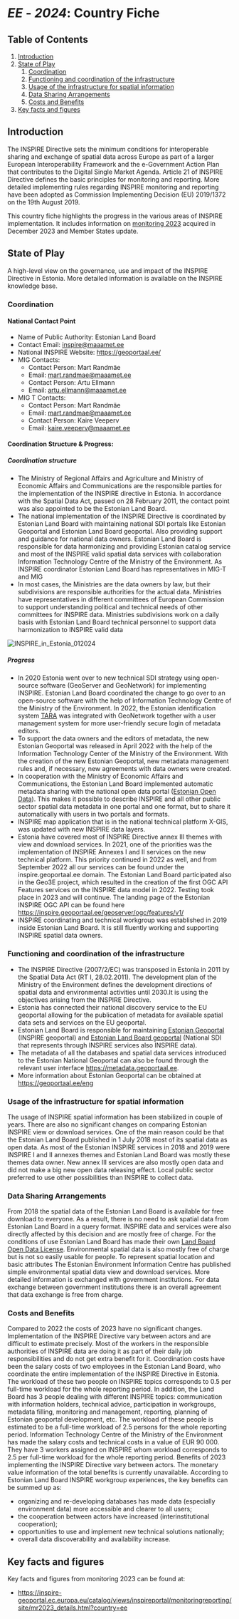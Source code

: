 # _EE_ - _2024_: Country Fiche

## Table of Contents
1. [Introduction](#introduction)
1. [State of Play](#state_of_play)
   1. [Coordination](#coordination)
   2. [Functioning and coordination of the infrastructure](#functioning)
   3. [Usage of the infrastructure for spatial information](#usage)
   4. [Data Sharing Arrangements](#data)
   5. [Costs and Benefits](#costs)
1. [Key facts and figures](#key_facts_and_figures)


## Introduction

The INSPIRE Directive sets the minimum conditions for interoperable sharing and exchange of spatial data across Europe as
part of a larger European Interoperability Framework and the e-Government Action Plan that contributes to the Digital Single
Market Agenda. Article 21 of INSPIRE Directive defines the basic principles for monitoring and reporting. More detailed
implementing rules regarding INSPIRE monitoring and reporting have been adopted as Commission Implementing Decision
(EU) 2019/1372 on the 19th August 2019.

This country fiche highlights the progress in the various areas of INSPIRE implementation. It includes information on [monitoring
2023](https://inspire-geoportal.ec.europa.eu/catalog/views/inspireportal/monitoringreporting/site/mr2023_details.html?country=ee) acquired in December 2023 and Member States update.


## State of Play

A high-level view on the governance, use and impact of the INSPIRE Directive in Estonia. More detailed information is available
on the INSPIRE knowledge base.

### Coordination




#### National Contact Point

- Name of Public Authority: Estonian Land Board
- Contact Email: inspire@maaamet.ee
- National INSPIRE Website: https://geoportaal.ee/
- MIG Contacts:
   - Contact Person: Mart Randmäe
   - Email: mart.randmae@maaamet.ee
   - Contact Person: Artu Ellmann
   - Email: artu.ellmann@maaamet.ee
- MIG T Contacts:
   - Contact Person: Mart Randmäe
   - Email: mart.randmae@maaamet.ee
   - Contact Person: Kaire Veeperv
   - Email: kaire.veeperv@maaamet.ee

#### Coordination Structure & Progress: 

##### Coordination structure
- The Ministry of Regional Affairs and Agriculture and Ministry of Economic Affairs and Communications are the responsible parties for the implementation of the INSPIRE directive in Estonia. In accordance with the Spatial Data Act, passed on 28 February 2011, the contact point was also appointed to be the Estonian Land Board.
- The national implementation of the INSPIRE Directive is coordinated by Estonian Land Board with maintaining national SDI portals like Estonian Geoportal and Estonian Land Board geoportal. Also providing support and guidance for national data owners. Estonian Land Board is responsible for data harmonizing and providing Estonian catalog service and most of the INSPIRE valid spatial data services with collaboration Information Technology Centre of the Ministry of the Environment. As INSPIRE coordinator Estonian Land Board has representatives in MIG-T and MIG
- In most cases, the Ministries are the data owners by law, but their subdivisions are responsible authorities for the actual data. Ministries have representatives in different committees of European Commission to support understanding political and technical needs of other committees for INSPIRE data. Ministries subdivisions work on a daily basis with Estonian Land Board technical personnel to support data harmonization to INSPIRE valid data

![INSPIRE_in_Estonia_012024](https://github.com/MPmurt/INSPIRE-in-your-Country/assets/32090158/b57bc2c6-25f0-4ef6-a44b-52f5f14922ad)

##### Progress

- In 2020 Estonia went over to new technical SDI strategy using open-source software (GeoServer and GeoNetwork)
for implementing INSPIRE. Estonian Land Board coordinated the change to go over to an open-source software
with the help of Information Technology Centre of the Ministry of the Environment. In 2022, the Estonian
identification system [TARA](https://www.ria.ee/en/state-information-system/electronic-identity-eid-and-trust-services/central-authentication-services) was integrated with GeoNetwork together with a user management system for more
user-friendly secure login of metadata editors.
- To support the data owners and the editors of metadata, the new Estonian Geoportal was released in April 2022
with the help of the Information Technology Center of the Ministry of the Environment. With the creation of the new
Estonian Geoportal, new metadata management rules and, if necessary, new agreements with data owners were
created.
- In cooperation with the Ministry of Economic Affairs and Communications, the Estonian Land Board implemented
automatic metadata sharing with the national open data portal ([Estonian Open Data](https://avaandmed.eesti.ee/)). This makes it possible to
describe INSPIRE and all other public sector spatial data metadata in one portal and one format, but to share it
automatically with users in two portals and formats.
- INSPIRE map application that is in the national technical platform X-GIS, was updated with new INSPIRE data
layers.
- Estonia have covered most of INSPIRE Directive annex III themes with view and download services. In 2021, one
of the priorities was the implementation of INSPIRE Annexes I and II services on the new technical platform. This
priority continued in 2022 as well, and from September 2022 all our services can be found under the
inspire.geoportaal.ee domain. The Estonian Land Board participated also in the Geo3E project, which resulted in the
creation of the first OGC API Features services on the INSPIRE data model in 2022. Testing took place in 2023 and will continue. The landing page of the Estonian INSPIRE OGC API can be found here https://inspire.geoportaal.ee/geoserver/ogc/features/v1/
- INSPIRE coordinating and technical workgroup was established in 2019 inside Estonian Land Board. It is still
fluently working and supporting INSPIRE spatial data owners.


### Functioning and coordination of the infrastructure <a name="functioning"></a>

- The INSPIRE Directive (2007/2/EC) was transposed in Estonia in 2011 by the Spatial Data Act (RT I, 28.02.2011). The
development plan of the Ministry of the Environment defines the development directions of spatial data and environmental
activities until 2030.It is using the objectives arising from the INSPIRE Directive.
- Estonia has connected their national discovery service to the EU geoportal allowing for the publication of metadata for
available spatial data sets and services on the EU geoportal.
- Estonian Land Board is responsible for maintaining [Estonian Geoportal](https://geoportaal.ee/eng/) (INSPIRE geoportal) and [Estonian Land Board
geoportal](https://geoportaal.maaamet.ee/eng/) (National SDI that represents through INSPIRE services also INSPIRE data).
- The metadata of all the databases and spatial data services introduced to the Estonian National Geoportal can also be
found through the relevant user interface https://metadata.geoportaal.ee.
- More information about Estonian Geoportal can be obtained at https://geoportaal.ee/eng

### Usage of the infrastructure for spatial information <a name="usage"></a>

The usage of INSPIRE spatial information has been stabilized in couple of years. There are also no significant changes
on comparing Estonian INSPIRE view or download services. One of the main reason could be that the Estonian Land
Board published in 1 July 2018 most of its spatial data as open data. As most of the Estonian INSPIRE services in 2018
and 2019 were INSPIRE I and II annexes themes and Estonian Land Board was mostly these themes data owner. New
annex III services are also mostly open data and did not make a big new open data releasing effect. Local public sector
preferred to use other possibilities than INSPIRE to collect data.


### Data Sharing Arrangements <a name="data"></a>

From 2018 the spatial data of the Estonian Land Board is available for free download to everyone. As a result, there is no
need to ask spatial data from Estonian Land Board in a query format. INSPIRE data and services were also directly
affected by this decision and are mostly free of charge. For the conditions of use Estonian Land Board has made their
own [Land Board Open Data License](https://geoportaal.maaamet.ee/docs/Avaandmed/Licence-of-open-data-of-Estonian-Land-Board.pdf).
Environmental spatial data is also mostly free of charge but is not so easily usable for people. To represent spatial location
and basic attributes The Estonian Environment Information Centre has published simple environmental spatial data view
and download services. More detailed information is exchanged with government institutions.
For data exchange between government institutions there is an overall agreement that data exchange is free from charge.

### Costs and Benefits <a name="costs"></a>

Compared to 2022 the costs of 2023 have no significant changes. Implementation of the INSPIRE Directive vary between
actors and are difficult to estimate precisely. Most of the workers in the responsible authorities of INSPIRE data are doing
it as part of their daily job responsibilities and do not get extra benefit for it.
Coordination costs have been the salary costs of two employees in the Estonian Land Board, who coordinate the
entire implementation of the INSPIRE Directive in Estonia. The workload of these two people on INSPIRE topics
corresponds to 0.5 per full-time workload for the whole reporting period. In addition, the Land Board has 3 people
dealing with different INSPIRE topics: communication with information holders, technical advice, participation in
workgroups, metadata filling, monitoring and management, reporting, planning of Estonian geoportal development,
etc. The workload of these people is estimated to be a full-time workload of 2.5 persons for the whole reporting
period.
Information Technology Centre of the Ministry of the Environment has made the salary costs and technical costs in
a value of EUR 90 000. They have 3 workers assigned on INSPIRE whom workload corresponds to 2.5 per full-time
workload for the whole reporting period.
Benefits of 2023 implementing the INSPIRE Directive vary between actors. The monetary value information of the total
benefits is currently unavailable. According to Estonian Land Board INSPIRE workgroup experiences, the key benefits
can be summed up as:
- organizing and re-developing databases has made data (especially environment data) more accessible and clearer
to all users;
- the cooperation between actors have increased (interinstitutional cooperation);
- opportunities to use and implement new technical solutions nationally;
- overall data discoverability and availability increase.

## Key facts and figures

Key facts and figures from monitoring 2023 can be found at:
- https://inspire-geoportal.ec.europa.eu/catalog/views/inspireportal/monitoringreporting/site/mr2023_details.html?country=ee
